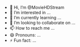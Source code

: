 - 👋 Hi, I’m @MovieHDStream
- 👀 I’m interested in ...
- 🌱 I’m currently learning ...
- 💞️ I’m looking to collaborate on ...
- 📫 How to reach me ...
- 😄 Pronouns: ...
- ⚡ Fun fact: ...

<!---
MovieHDStream/MovieHDStream is a ✨ special ✨ repository because its `README.md` (this file) appears on your GitHub profile.
You can click the Preview link to take a look at your changes.
--->
